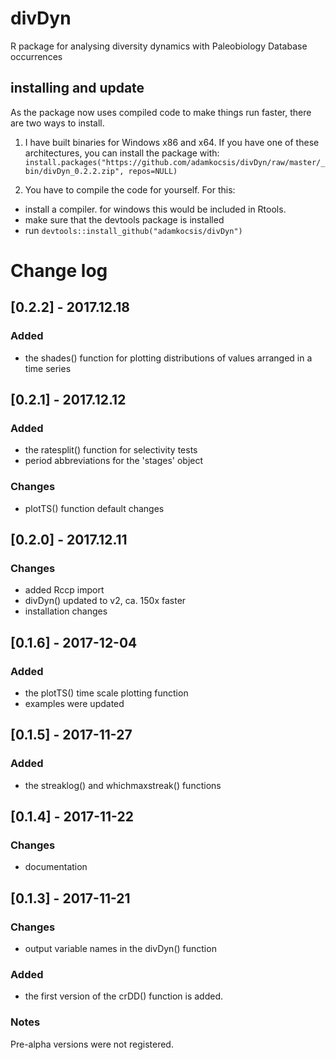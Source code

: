 # divDyn
R package for analysing diversity dynamics with Paleobiology Database occurrences

## installing and update
As the package now uses compiled code to make things run faster, there are two ways to install.
1. I have built binaries for Windows x86 and x64. If you have one of these architectures, you can install the package with:
`install.packages("https://github.com/adamkocsis/divDyn/raw/master/_bin/divDyn_0.2.2.zip", repos=NULL)`

2. You have to compile the code for yourself. For this:
- install a compiler. for windows this would be included in Rtools.
- make sure that the devtools package is installed
- run `devtools::install_github("adamkocsis/divDyn")`




# Change log
## [0.2.2] - 2017.12.18
### Added
- the shades() function for plotting distributions of values arranged in a time series


## [0.2.1] - 2017.12.12
### Added
- the ratesplit() function for selectivity tests
- period abbreviations for the 'stages' object

### Changes
- plotTS() function default changes


## [0.2.0] - 2017.12.11
### Changes
- added Rccp import
- divDyn() updated to v2, ca. 150x faster
- installation changes

## [0.1.6] - 2017-12-04
### Added
- the plotTS() time scale plotting function
- examples were updated

## [0.1.5] - 2017-11-27
### Added
- the streaklog() and whichmaxstreak() functions

## [0.1.4] - 2017-11-22
### Changes
- documentation


## [0.1.3] - 2017-11-21
### Changes
- output variable names in the divDyn() function

### Added
- the first version of the crDD() function is added.

### Notes
Pre-alpha versions were not registered.